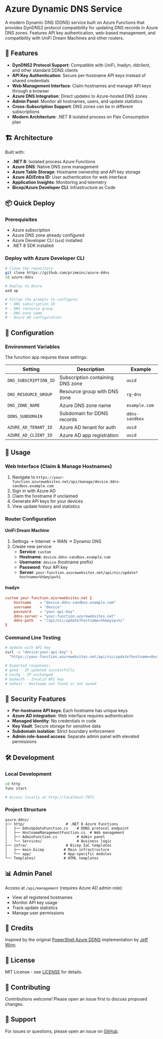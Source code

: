 # Azure Dynamic DNS Service

A modern Dynamic DNS (DDNS) service built on Azure Functions that provides DynDNS2 protocol compatibility for updating DNS records in Azure DNS zones. Features API key authentication, web-based management, and compatibility with UniFi Dream Machines and other routers.

## 🚀 Features

- **DynDNS2 Protocol Support**: Compatible with UniFi, Inadyn, ddclient, and other standard DDNS clients
- **API Key Authentication**: Secure per-hostname API keys instead of shared credentials
- **Web Management Interface**: Claim hostnames and manage API keys through a browser
- **Azure DNS Integration**: Direct updates to Azure-hosted DNS zones
- **Admin Panel**: Monitor all hostnames, users, and update statistics
- **Cross-Subscription Support**: DNS zones can be in different subscriptions
- **Modern Architecture**: .NET 8 isolated process on Flex Consumption plan

## 🏗️ Architecture

Built with:
- **.NET 8**: Isolated process Azure Functions
- **Azure DNS**: Native DNS zone management
- **Azure Table Storage**: Hostname ownership and API key storage
- **Azure AD/Entra ID**: User authentication for web interface
- **Application Insights**: Monitoring and telemetry
- **Bicep/Azure Developer CLI**: Infrastructure as Code

## 📦 Quick Deploy

### Prerequisites

- Azure subscription
- Azure DNS zone already configured
- Azure Developer CLI (`azd`) installed
- .NET 8 SDK installed

### Deploy with Azure Developer CLI

```bash
# Clone the repository
git clone https://github.com/primeinc/azure-ddns
cd azure-ddns

# Deploy to Azure
azd up

# Follow the prompts to configure:
# - DNS subscription ID
# - DNS resource group
# - DNS zone name
# - Azure AD configuration
```

## 🔧 Configuration

### Environment Variables

The function app requires these settings:

| Setting | Description | Example |
|---------|-------------|---------|
| `DNS_SUBSCRIPTION_ID` | Subscription containing DNS zone | `uuid` |
| `DNS_RESOURCE_GROUP` | Resource group with DNS zone | `rg-dns` |
| `DNS_ZONE_NAME` | Azure DNS zone name | `example.com` |
| `DDNS_SUBDOMAIN` | Subdomain for DDNS records | `ddns-sandbox` |
| `AZURE_AD_TENANT_ID` | Azure AD tenant for auth | `uuid` |
| `AZURE_AD_CLIENT_ID` | Azure AD app registration | `uuid` |

## 📱 Usage

### Web Interface (Claim & Manage Hostnames)

1. Navigate to `https://your-function.azurewebsites.net/api/manage/device.ddns-sandbox.example.com`
2. Sign in with Azure AD
3. Claim the hostname if unclaimed
4. Generate API keys for your devices
5. View update history and statistics

### Router Configuration

#### UniFi Dream Machine

1. Settings → Internet → WAN → Dynamic DNS
2. Create new service:
   - **Service**: `custom`
   - **Hostname**: `device.ddns-sandbox.example.com`
   - **Username**: `device` (hostname prefix)
   - **Password**: Your API key
   - **Server**: `your-function.azurewebsites.net/api/nic/update?hostname=%h&myip=%i`

#### Inadyn

```conf
custom your-function.azurewebsites.net {
    hostname    = "device.ddns-sandbox.example.com"
    username    = "device"
    password    = "your-api-key"
    ddns-server = "your-function.azurewebsites.net"
    ddns-path   = "/api/nic/update?hostname=%h&myip=%i"
}
```

### Command Line Testing

```bash
# Update with API key
curl -u "device:your-api-key" \
  "https://your-function.azurewebsites.net/api/nic/update?hostname=device.ddns-sandbox.example.com&myip=auto"

# Expected responses:
# good - IP updated successfully
# nochg - IP unchanged
# badauth - Invalid API key
# nohost - Hostname not found or not owned
```

## 🔐 Security Features

- **Per-hostname API keys**: Each hostname has unique keys
- **Azure AD integration**: Web interface requires authentication
- **Managed Identity**: No credentials in code
- **Key Vault**: Secure storage for sensitive data
- **Subdomain isolation**: Strict boundary enforcement
- **Admin role-based access**: Separate admin panel with elevated permissions

## 🛠️ Development

### Local Development

```bash
cd http
func start

# Access locally at http://localhost:7071
```

### Project Structure

```
azure-ddns/
├── http/                   # .NET 8 Azure Functions
│   ├── DdnsUpdateFunction.cs    # DDNS protocol endpoint
│   ├── HostnameManagementFunction.cs  # Web management
│   ├── AdminFunction.cs         # Admin panel
│   └── Services/                # Business logic
├── infra/                  # Bicep IaC templates
│   ├── main.bicep         # Main infrastructure
│   └── app/               # App-specific modules
└── Templates/             # HTML templates
```

## 📊 Admin Panel

Access at `/api/management` (requires Azure AD admin role):
- View all registered hostnames
- Monitor API key usage
- Track update statistics
- Manage user permissions

## 🙏 Credits

Inspired by the original [PowerShell Azure DDNS](https://github.com/jeff-winn/azure-ddns) implementation by [Jeff Winn](https://github.com/jeff-winn).

## 📄 License

MIT License - see [LICENSE](LICENSE.md) for details.

## 🤝 Contributing

Contributions welcome! Please open an issue first to discuss proposed changes.

## 🐛 Support

For issues or questions, please open an issue on [GitHub](https://github.com/primeinc/azure-ddns/issues).